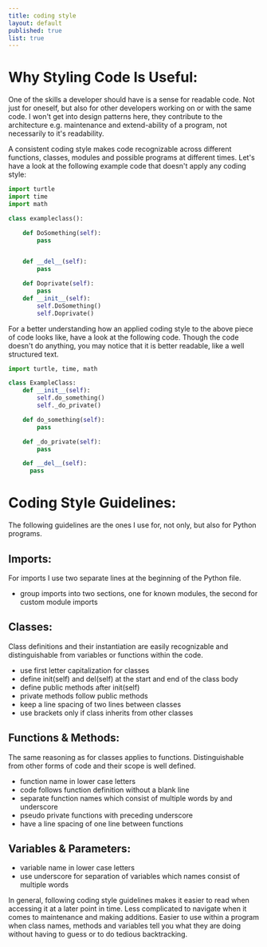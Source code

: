```yaml
---
title: coding style
layout: default
published: true
list: true
---
```

# Why Styling Code Is Useful:
One of the skills a developer should have is a sense for readable code. Not just for oneself, but also for other developers working on or with the same code. I won't get into design patterns here, they contribute to the architecture e.g. maintenance and extend-ability of a program, not necessarily to it's readability.

A consistent coding style makes code recognizable across different functions, classes, modules and possible programs at different times. Let's have a look at the following example code that doesn't apply any coding style:

```python
import turtle
import time
import math

class exampleclass():

    def DoSomething(self):
        pass


    def __del__(self):
        pass

    def Doprivate(self):
        pass
    def __init__(self):
        self.DoSomething()
        self.Doprivate()

```


For a better understanding how an applied coding style to the above piece of code looks like, have a look at the following code. Though the code doesn't do anything, you may notice that it is better readable, like a well structured text.

```python
import turtle, time, math

class ExampleClass:
    def __init__(self):
        self.do_something()
        self._do_private()

    def do_something(self):
        pass

    def _do_private(self):
        pass

    def __del__(self):
      pass

```


# Coding Style Guidelines:
The following guidelines are the ones I use for, not only, but also for Python programs.

## Imports:
For imports I use two separate lines at the beginning of the Python file.
* group imports into two sections, one for known modules, the second for custom module imports


## Classes:
Class definitions and their instantiation are easily recognizable and distinguishable from variables or functions within the code.
* use first letter capitalization for classes
* define init(self) and del(self) at the start and end of the class body
* define public methods after init(self)
* private methods follow public methods
* keep a line spacing of two lines between classes
* use brackets only if class inherits from other classes


## Functions & Methods:
The same reasoning as for classes applies to functions. Distinguishable from other forms of code and their scope is well defined.
* function name in lower case letters
* code follows function definition without a blank line
* separate function names which consist of multiple words by and underscore
* pseudo private functions with preceding underscore
* have a line spacing of one line between functions


## Variables & Parameters:
* variable name in lower case letters
* use underscore for separation of variables which names consist of multiple words


In general, following coding style guidelines makes it easier to read when accessing it at a later point in time. Less complicated to navigate when it comes to maintenance and making additions. Easier to use within a program when class names, methods and variables tell you what they are doing without having to guess or to do tedious backtracking.
